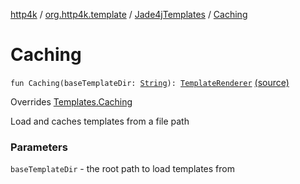 [http4k](../../index.md) / [org.http4k.template](../index.md) / [Jade4jTemplates](index.md) / [Caching](./-caching.md)

# Caching

`fun Caching(baseTemplateDir: `[`String`](https://kotlinlang.org/api/latest/jvm/stdlib/kotlin/-string/index.html)`): `[`TemplateRenderer`](../-template-renderer.md) [(source)](https://github.com/http4k/http4k/blob/master/http4k-template-jade4j/src/main/kotlin/org/http4k/template/Jade4jTemplates.kt#L32)

Overrides [Templates.Caching](../-templates/-caching.md)

Load and caches templates from a file path

### Parameters

`baseTemplateDir` - the root path to load templates from